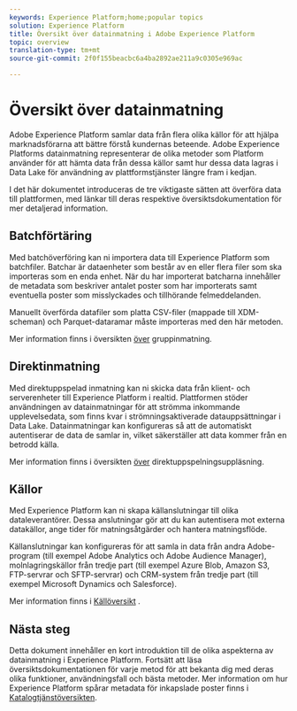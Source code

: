 ```yaml
---
keywords: Experience Platform;home;popular topics
solution: Experience Platform
title: Översikt över datainmatning i Adobe Experience Platform
topic: overview
translation-type: tm+mt
source-git-commit: 2f0f155beacbc6a4ba2892ae211a9c0305e969ac

---
```



# Översikt över datainmatning

Adobe Experience Platform samlar data från flera olika källor för att hjälpa marknadsförarna att bättre förstå kundernas beteende. Adobe Experience Platforms datainmatning representerar de olika metoder som Platform använder för att hämta data från dessa källor samt hur dessa data lagras i Data Lake för användning av plattformstjänster längre fram i kedjan.

I det här dokumentet introduceras de tre viktigaste sätten att överföra data till plattformen, med länkar till deras respektive översiktsdokumentation för mer detaljerad information.

## Batchförtäring

Med batchöverföring kan ni importera data till Experience Platform som batchfiler. Batchar är dataenheter som består av en eller flera filer som ska importeras som en enda enhet. När du har importerat batcharna innehåller de metadata som beskriver antalet poster som har importerats samt eventuella poster som misslyckades och tillhörande felmeddelanden.

Manuellt överförda datafiler som platta CSV-filer (mappade till XDM-scheman) och Parquet-dataramar måste importeras med den här metoden.

Mer information finns i översikten [över](./batch-ingestion/overview.md) gruppinmatning.

## Direktinmatning

Med direktuppspelad inmatning kan ni skicka data från klient- och serverenheter till Experience Platform i realtid. Plattformen stöder användningen av datainmatningar för att strömma inkommande upplevelsedata, som finns kvar i strömningsaktiverade datauppsättningar i Data Lake. Datainmatningar kan konfigureras så att de automatiskt autentiserar de data de samlar in, vilket säkerställer att data kommer från en betrodd källa.

Mer information finns i översikten [över](./streaming-ingestion/overview.md) direktuppspelningsuppläsning.

## Källor

Med Experience Platform kan ni skapa källanslutningar till olika dataleverantörer. Dessa anslutningar gör att du kan autentisera mot externa datakällor, ange tider för matningsåtgärder och hantera matningsflöde.

Källanslutningar kan konfigureras för att samla in data från andra Adobe-program (till exempel Adobe Analytics och Adobe Audience Manager), molnlagringskällor från tredje part (till exempel Azure Blob, Amazon S3, FTP-servrar och SFTP-servrar) och CRM-system från tredje part (till exempel Microsoft Dynamics och Salesforce).

Mer information finns i [Källöversikt](../sources/home.md) .

## Nästa steg

Detta dokument innehåller en kort introduktion till de olika aspekterna av datainmatning i Experience Platform. Fortsätt att läsa översiktsdokumentationen för varje metod för att bekanta dig med deras olika funktioner, användningsfall och bästa metoder. Mer information om hur Experience Platform spårar metadata för inkapslade poster finns i [Katalogtjänstöversikten](../catalog/home.md).